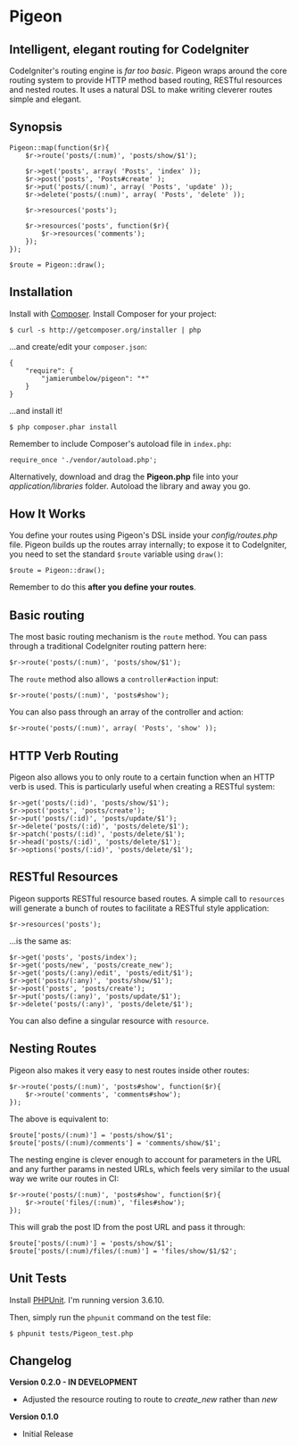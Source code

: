 # Pigeon
## Intelligent, elegant routing for CodeIgniter

CodeIgniter's routing engine is _far too basic_. Pigeon wraps around the core routing system to provide HTTP method based routing, RESTful resources and nested routes. It uses a natural DSL to make writing cleverer routes simple and elegant.

## Synopsis

	Pigeon::map(function($r){
		$r->route('posts/(:num)', 'posts/show/$1');

		$r->get('posts', array( 'Posts', 'index' ));
		$r->post('posts', 'Posts#create' );
		$r->put('posts/(:num)', array( 'Posts', 'update' ));
		$r->delete('posts/(:num)', array( 'Posts', 'delete' ));

		$r->resources('posts');

		$r->resources('posts', function($r){
			$r->resources('comments');
		});
	});

	$route = Pigeon::draw();

## Installation

Install with [Composer](http://getcomposer.org/). Install Composer for your project:

    $ curl -s http://getcomposer.org/installer | php

...and create/edit your `composer.json`:

    {
        "require": {
            "jamierumbelow/pigeon": "*"
        }
    }

...and install it!

    $ php composer.phar install

Remember to include Composer's autoload file in `index.php`:

    require_once './vendor/autoload.php';

Alternatively, download and drag the **Pigeon.php** file into your _application/libraries_ folder. Autoload the library and away you go.

## How It Works

You define your routes using Pigeon's DSL inside your *config/routes.php* file. Pigeon builds up the routes array internally; to expose it to CodeIgniter, you need to set the standard `$route` variable using `draw()`:

	$route = Pigeon::draw();

Remember to do this **after you define your routes**.

## Basic routing

The most basic routing mechanism is the `route` method. You can pass through a traditional CodeIgniter routing pattern here:

	$r->route('posts/(:num)', 'posts/show/$1');

The `route` method also allows a `controller#action` input:

	$r->route('posts/(:num)', 'posts#show');

You can also pass through an array of the controller and action:

	$r->route('posts/(:num)', array( 'Posts', 'show' ));

## HTTP Verb Routing

Pigeon also allows you to only route to a certain function when an HTTP verb is used. This is particularly useful when creating a RESTful system:

	$r->get('posts/(:id)', 'posts/show/$1');
	$r->post('posts', 'posts/create');
	$r->put('posts/(:id)', 'posts/update/$1');
	$r->delete('posts/(:id)', 'posts/delete/$1');
	$r->patch('posts/(:id)', 'posts/delete/$1');
	$r->head('posts/(:id)', 'posts/delete/$1');
	$r->options('posts/(:id)', 'posts/delete/$1');

## RESTful Resources

Pigeon supports RESTful resource based routes. A simple call to `resources` will generate a bunch of routes to facilitate a RESTful style application:

	$r->resources('posts');

...is the same as:

	$r->get('posts', 'posts/index');
	$r->get('posts/new', 'posts/create_new');
	$r->get('posts/(:any)/edit', 'posts/edit/$1');
	$r->get('posts/(:any)', 'posts/show/$1');
	$r->post('posts', 'posts/create');
	$r->put('posts/(:any)', 'posts/update/$1');
	$r->delete('posts/(:any)', 'posts/delete/$1');

You can also define a singular resource with `resource`.

## Nesting Routes

Pigeon also makes it very easy to nest routes inside other routes:

	$r->route('posts/(:num)', 'posts#show', function($r){
		$r->route('comments', 'comments#show');
	});

The above is equivalent to:

	$route['posts/(:num)'] = 'posts/show/$1';
	$route['posts/(:num)/comments'] = 'comments/show/$1';

The nesting engine is clever enough to account for parameters in the URL and any further params in nested URLs, which feels very similar to the usual way we write our routes in CI:
	
	$r->route('posts/(:num)', 'posts#show', function($r){
		$r->route('files/(:num)', 'files#show');
	});

This will grab the post ID from the post URL and pass it through:

	$route['posts/(:num)'] = 'posts/show/$1';
	$route['posts/(:num)/files/(:num)'] = 'files/show/$1/$2';

## Unit Tests

Install [PHPUnit](https://github.com/sebastianbergmann/phpunit). I'm running version 3.6.10.

Then, simply run the `phpunit` command on the test file:

    $ phpunit tests/Pigeon_test.php

## Changelog

**Version 0.2.0 - IN DEVELOPMENT**
* Adjusted the resource routing to route to *create_new* rather than *new*

**Version 0.1.0**
* Initial Release